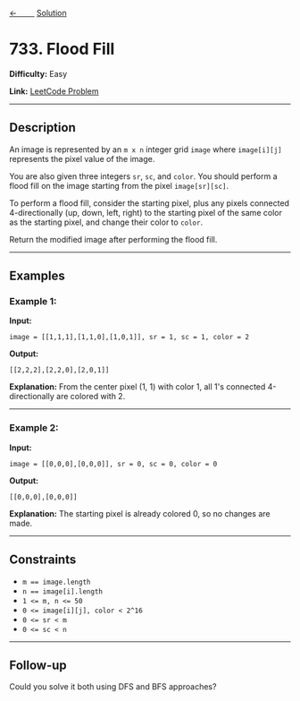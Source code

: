 [<-&nbsp;&nbsp;&nbsp;&nbsp;&nbsp;&nbsp;&nbsp;&nbsp;](../200.%20Number%20of%20Islands/statement.md)
[Solution](../733.%20Flood%20Fill/solution.js)

<!-- [&nbsp;&nbsp;&nbsp;&nbsp;&nbsp;&nbsp;&nbsp;&nbsp; ->](../547.%20Number%20of%20Provinces/statement.md) -->

# 733. Flood Fill

**Difficulty:** Easy

**Link:** [LeetCode Problem](https://leetcode.com/problems/flood-fill/)

---

## Description

An image is represented by an `m x n` integer grid `image` where `image[i][j]` represents the pixel value of the image.

You are also given three integers `sr`, `sc`, and `color`. You should perform a flood fill on the image starting from the pixel `image[sr][sc]`.

To perform a flood fill, consider the starting pixel, plus any pixels connected 4-directionally (up, down, left, right) to the starting pixel of the same color as the starting pixel, and change their color to `color`.

Return the modified image after performing the flood fill.

---

## Examples

### Example 1:

**Input:**

```plaintext
image = [[1,1,1],[1,1,0],[1,0,1]], sr = 1, sc = 1, color = 2
```

**Output:**

```plaintext
[[2,2,2],[2,2,0],[2,0,1]]
```

**Explanation:**
From the center pixel (1, 1) with color 1, all 1's connected 4-directionally are colored with 2.

---

### Example 2:

**Input:**

```plaintext
image = [[0,0,0],[0,0,0]], sr = 0, sc = 0, color = 0
```

**Output:**

```plaintext
[[0,0,0],[0,0,0]]
```

**Explanation:**
The starting pixel is already colored 0, so no changes are made.

---

## Constraints

- `m == image.length`
- `n == image[i].length`
- `1 <= m, n <= 50`
- `0 <= image[i][j], color < 2^16`
- `0 <= sr < m`
- `0 <= sc < n`

---

## Follow-up

Could you solve it both using DFS and BFS approaches?

